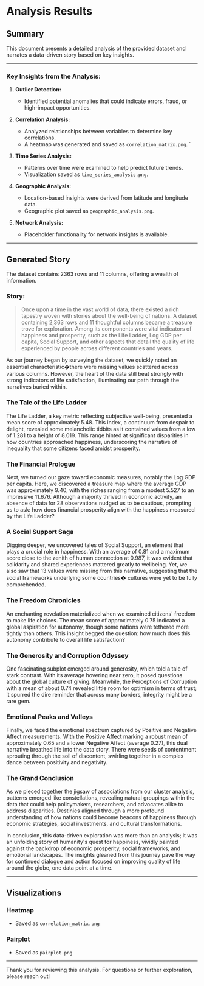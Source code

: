 # Analysis Results

## Summary

This document presents a detailed analysis of the provided dataset and narrates a data-driven story based on key insights.

---

### Key Insights from the Analysis:

1. **Outlier Detection:**
   - Identified potential anomalies that could indicate errors, fraud, or high-impact opportunities.

2. **Correlation Analysis:**
   - Analyzed relationships between variables to determine key correlations.
   - A heatmap was generated and saved as `correlation_matrix.png`.
`

3. **Time Series Analysis:**
   - Patterns over time were examined to help predict future trends.
   - Visualization saved as `time_series_analysis.png`.

4. **Geographic Analysis:**
   - Location-based insights were derived from latitude and longitude data.
   - Geographic plot saved as `geographic_analysis.png`.

5. **Network Analysis:**
   - Placeholder functionality for network insights is available.

---

## Generated Story

The dataset contains 2363 rows and 11 columns, offering a wealth of information.

### Story:

> Once upon a time in the vast world of data, there existed a rich tapestry woven with stories about the well-being of nations. A dataset containing 2,363 rows and 11 thoughtful columns became a treasure trove for exploration. Among its components were vital indicators of happiness and prosperity, such as the Life Ladder, Log GDP per capita, Social Support, and other aspects that detail the quality of life experienced by people across different countries and years.

As our journey began by surveying the dataset, we quickly noted an essential characteristic�there were missing values scattered across various columns. However, the heart of the data still beat strongly with strong indicators of life satisfaction, illuminating our path through the narratives buried within.

### The Tale of the Life Ladder

The Life Ladder, a key metric reflecting subjective well-being, presented a mean score of approximately 5.48. This index, a continuum from despair to delight, revealed some melancholic tidbits as it contained values from a low of 1.281 to a height of 8.019. This range hinted at significant disparities in how countries approached happiness, underscoring the narrative of inequality that some citizens faced amidst prosperity.

### The Financial Prologue

Next, we turned our gaze toward economic measures, notably the Log GDP per capita. Here, we discovered a treasure map where the average GDP was approximately 9.40, with the riches ranging from a modest 5.527 to an impressive 11.676. Although a majority thrived in economic activity, an absence of data for 28 observations nudged us to be cautious, prompting us to ask: how does financial prosperity align with the happiness measured by the Life Ladder?

### A Social Support Saga

Digging deeper, we uncovered tales of Social Support, an element that plays a crucial role in happiness. With an average of 0.81 and a maximum score close to the zenith of human connection at 0.987, it was evident that solidarity and shared experiences mattered greatly to wellbeing. Yet, we also saw that 13 values were missing from this narrative, suggesting that the social frameworks underlying some countries� cultures were yet to be fully comprehended.

### The Freedom Chronicles 

An enchanting revelation materialized when we examined citizens' freedom to make life choices. The mean score of approximately 0.75 indicated a global aspiration for autonomy, though some nations were tethered more tightly than others. This insight begged the question: how much does this autonomy contribute to overall life satisfaction? 

### The Generosity and Corruption Odyssey

One fascinating subplot emerged around generosity, which told a tale of stark contrast. With its average hovering near zero, it posed questions about the global culture of giving. Meanwhile, the Perceptions of Corruption with a mean of about 0.74 revealed little room for optimism in terms of trust; it spurred the dire reminder that across many borders, integrity might be a rare gem.

### Emotional Peaks and Valleys

Finally, we faced the emotional spectrum captured by Positive and Negative Affect measurements. With the Positive Affect marking a robust mean of approximately 0.65 and a lower Negative Affect (average 0.27), this dual narrative breathed life into the data story. There were seeds of contentment sprouting through the soil of discontent, swirling together in a complex dance between positivity and negativity.

### The Grand Conclusion

As we pieced together the jigsaw of associations from our cluster analysis, patterns emerged like constellations, revealing natural groupings within the data that could help policymakers, researchers, and advocates alike to address disparities. Destinies aligned through a more profound understanding of how nations could become beacons of happiness through economic strategies, social investments, and cultural transformations.

In conclusion, this data-driven exploration was more than an analysis; it was an unfolding story of humanity's quest for happiness, vividly painted against the backdrop of economic prosperity, social frameworks, and emotional landscapes. The insights gleaned from this journey pave the way for continued dialogue and action focused on improving quality of life around the globe, one data point at a time.

---

## Visualizations

### Heatmap
- Saved as `correlation_matrix.png`

### Pairplot
- Saved as `pairplot.png`

---
Thank you for reviewing this analysis. For questions or further exploration, please reach out!
